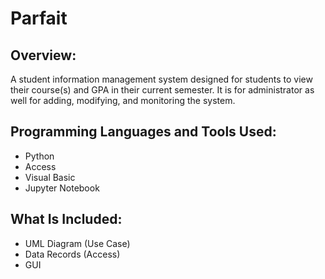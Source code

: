 # Parfait

## Overview:
A student information management system designed for students to view their course(s) and GPA in their current semester. It is for administrator as well for adding, modifying, and monitoring the system.

## Programming Languages and Tools Used:
- Python
- Access
- Visual Basic
- Jupyter Notebook

## What Is Included:
- UML Diagram (Use Case)
- Data Records (Access)
- GUI
